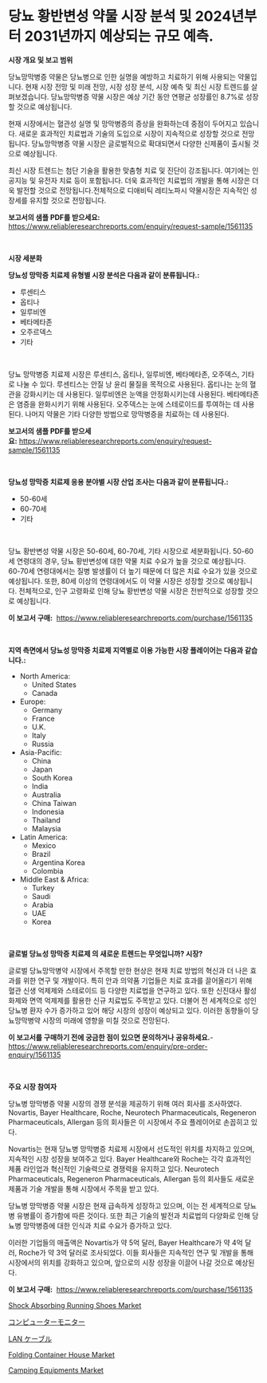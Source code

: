 <p><h1>당뇨 황반변성 약물 시장 분석 및 2024년부터 2031년까지 예상되는 규모 예측.</h1></p><p><strong>시장 개요 및 보고 범위</strong></p>
<p><p>당뇨망막병증 약물은 당뇨병으로 인한 실명을 예방하고 치료하기 위해 사용되는 약물입니다. 현재 시장 전망 및 미래 전망, 시장 성장 분석, 시장 예측 및 최신 시장 트렌드를 살펴보겠습니다. 당뇨망막병증 약물 시장은 예상 기간 동안 연평균 성장률인 8.7%로 성장할 것으로 예상됩니다. </p><p>현재 시장에서는 혈관성 실명 및 망막병증의 증상을 완화하는데 중점이 두어지고 있습니다. 새로운 효과적인 치료법과 기술의 도입으로 시장이 지속적으로 성장할 것으로 전망됩니다. 당뇨망막병증 약물 시장은 글로벌적으로 확대되면서 다양한 신제품이 출시될 것으로 예상됩니다. </p><p>최신 시장 트렌드는 첨단 기술을 활용한 맞춤형 치료 및 진단이 강조됩니다. 여기에는 인공지능 및 유전자 치료 등이 포함됩니다. 더욱 효과적인 치료법의 개발을 통해 시장은 더욱 발전할 것으로 전망됩니다.전체적으로 디애비틱 레티노파시 약물시장은 지속적인 성장세를 유지할 것으로 전망됩니다.</p></p>
<p><strong>보고서의 샘플 PDF를 받으세요:</strong> <a href="https://www.reliableresearchreports.com/enquiry/request-sample/1561135">https://www.reliableresearchreports.com/enquiry/request-sample/1561135</a></p>
<p>&nbsp;</p>
<p><strong>시장 세분화</strong></p>
<p><strong>당뇨성 망막증 치료제 유형별 시장 분석은 다음과 같이 분류됩니다.:</strong></p>
<p><ul><li>루센티스</li><li>옵티나</li><li>일루비엔</li><li>베타메타존</li><li>오주르덱스</li><li>기타</li></ul></p>
<p>&nbsp;</p>
<p><p>당뇨 망막병증 치료제 시장은 루센티스, 옵티나, 일루비엔, 베타메타존, 오주덱스, 기타로 나눌 수 있다. 루센티스는 안질 낭 윤리 물질을 목적으로 사용된다. 옵티나는 눈의 혈관을 강화시키는 데 사용된다. 일루비엔은 눈액을 안정화시키는데 사용된다. 베타메타존은 염증을 완화시키기 위해 사용된다. 오주덱스는 눈에 스테로이드를 투여하는 데 사용된다. 나머지 약물은 기타 다양한 방법으로 망막병증을 치료하는 데 사용된다.</p></p>
<p><strong>보고서의 샘플 PDF를 받으세요:</strong>&nbsp;<a href="https://www.reliableresearchreports.com/enquiry/request-sample/1561135">https://www.reliableresearchreports.com/enquiry/request-sample/1561135</a></p>
<p>&nbsp;</p>
<p><strong> 당뇨성 망막증 치료제 응용 분야별 시장 산업 조사는 다음과 같이 분류됩니다.:</strong></p>
<p><ul><li>50-60세</li><li>60-70세</li><li>기타</li></ul></p>
<p>&nbsp;</p>
<p><p>당뇨 황반변성 약물 시장은 50-60세, 60-70세, 기타 시장으로 세분화됩니다. 50-60세 연령대의 경우, 당뇨 황반변성에 대한 약물 치료 수요가 높을 것으로 예상됩니다. 60-70세 연령대에서는 질병 발생률이 더 높기 때문에 더 많은 치료 수요가 있을 것으로 예상됩니다. 또한, 80세 이상의 연령대에서도 이 약물 시장은 성장할 것으로 예상됩니다. 전체적으로, 인구 고령화로 인해 당뇨 황반변성 약물 시장은 전반적으로 성장할 것으로 예상됩니다.</p></p>
<p><strong>이 보고서 구매:</strong>&nbsp; <a href="https://www.reliableresearchreports.com/purchase/1561135">https://www.reliableresearchreports.com/purchase/1561135</a></p>
<p>&nbsp;</p>
<p><strong>지역 측면에서 당뇨성 망막증 치료제 지역별로 이용 가능한 시장 플레이어는 다음과 같습니다.:</strong></p>
<p><ul>
    <li>
        North America:
        <ul>
            <li>United States</li>
            <li>Canada</li>
        </ul>
    </li>
    <li>
        Europe:
        <ul>
            <li>Germany</li>
            <li>France</li>
            <li>U.K.</li>
            <li>Italy</li>
            <li>Russia</li>
        </ul>
    </li>
    <li>
        Asia-Pacific:
        <ul>
            <li>China</li>
            <li>Japan</li>
            <li>South Korea</li>
            <li>India</li>
            <li>Australia</li>
            <li>China Taiwan</li>
            <li>Indonesia</li>
            <li>Thailand</li>
            <li>Malaysia</li>
        </ul>
    </li>
    <li>
        Latin America:
        <ul>
            <li>Mexico</li>
            <li>Brazil</li>
            <li>Argentina Korea</li>
            <li>Colombia</li>
        </ul>
    </li>
    <li>
        Middle East & Africa:
        <ul>
            <li>Turkey</li>
            <li>Saudi</li>
            <li>Arabia</li>
            <li>UAE</li>
            <li>Korea</li>
        </ul>
    </li>
    </ul></p>
<p>&nbsp;</p>
<p><strong>글로벌 당뇨성 망막증 치료제 의 새로운 트렌드는 무엇입니까? 시장?</strong></p>
<p><p>글로벌 당뇨망막병약 시장에서 주목할 만한 현상은 현재 치료 방법의 혁신과 더 나은 효과를 위한 연구 및 개발이다. 특히 안과 의약품 기업들은 치료 효과를 끌어올리기 위해 혈관 신생 억제제와 스테로이드 등 다양한 치료법을 연구하고 있다. 또한 신진대사 활성화제와 면역 억제제를 활용한 신규 치료법도 주목받고 있다. 더불어 전 세계적으로 성인 당뇨병 환자 수가 증가하고 있어 해당 시장의 성장이 예상되고 있다. 이러한 동향들이 당뇨망막병약 시장의 미래에 영향을 미칠 것으로 전망된다.</p></p>
<p><strong>이 보고서를 구매하기 전에 궁금한 점이 있으면 문의하거나 공유하세요.</strong>- <a href="https://www.reliableresearchreports.com/enquiry/pre-order-enquiry/1561135">https://www.reliableresearchreports.com/enquiry/pre-order-enquiry/1561135</a></p>
<p>&nbsp;</p>
<p><strong>주요 시장 참여자</strong></p>
<p><p>당뇨병 망막병증 약물 시장의 경쟁 분석을 제공하기 위해 여러 회사를 조사하였다. Novartis, Bayer Healthcare, Roche, Neurotech Pharmaceuticals, Regeneron Pharmaceuticals, Allergan 등의 회사들은 이 시장에서 주요 플레이어로 손꼽히고 있다. </p><p>Novartis는 현재 당뇨병 망막병증 치료제 시장에서 선도적인 위치를 차지하고 있으며, 지속적인 시장 성장을 보여주고 있다. Bayer Healthcare와 Roche는 각각 효과적인 제품 라인업과 혁신적인 기술력으로 경쟁력을 유지하고 있다. Neurotech Pharmaceuticals, Regeneron Pharmaceuticals, Allergan 등의 회사들도 새로운 제품과 기술 개발을 통해 시장에서 주목을 받고 있다.</p><p>당뇨병 망막병증 약물 시장은 현재 급속하게 성장하고 있으며, 이는 전 세계적으로 당뇨병 유병률이 증가함에 따른 것이다. 또한 최근 기술의 발전과 치료법의 다양화로 인해 당뇨병 망막병증에 대한 인식과 치료 수요가 증가하고 있다.</p><p>이러한 기업들의 매출액은 Novartis가 약 5억 달러, Bayer Healthcare가 약 4억 달러, Roche가 약 3억 달러로 조사되었다. 이들 회사들은 지속적인 연구 및 개발을 통해 시장에서의 위치를 강화하고 있으며, 앞으로의 시장 성장을 이끌어 나갈 것으로 예상된다.</p></p>
<p><strong>이 보고서 구매:</strong>&nbsp;&nbsp;<a href="https://www.reliableresearchreports.com/purchase/1561135">https://www.reliableresearchreports.com/purchase/1561135</a></p>
<p><p><a href="https://github.com/changoleonlaverguenzanoexiste/Market-Research-Report-List-2/blob/main/shock-absorbing-running-shoes-market.md">Shock Absorbing Running Shoes Market</a></p><p><a href="https://github.com/luffiazaza/Market-Research-Report-List-1/blob/main/55359226588.md">コンピューターモニター</a></p><p><a href="https://github.com/avbqbctihcbe2/Market-Research-Report-List-1/blob/main/96044566587.md">LAN ケーブル</a></p><p><a href="https://github.com/tamvrosiya/Market-Research-Report-List-3/blob/main/folding-container-house-market.md">Folding Container House Market</a></p><p><a href="https://issuu.com/reportprime-2/docs/camping-equipments-market-size-2030.pptx">Camping Equipments Market</a></p></p>
